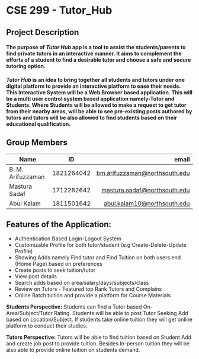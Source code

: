 # CSE 299 - Tutor_Hub

## Project Description
#### The purpose of *Tutor Hub* app is a tool to assist the students/parents to find private tutors in an interactive manner. It aims to complement the efforts of a student to find a desirable tutor and choose a safe and secure tutoring option.

#### *Tutor Hub* is an idea to bring together all students and tutors under one digital platform to provide an interactive platform to ease their needs. This Interactive System will be a Web Browser based application. This will be a multi user control system based application namely-Tutor and Students. Where Students will be allowed to make a request to get tutor from their nearby areas, will be able to see pre-existing posts authored by tutors and tutors will be also allowed to find students based on their educational qualification.


## Group Members
| Name             | ID            | email  |
| -------------    |:-------------:| -----:|
| B. M. Arifuzzaman| 1821264042    | bm.arifuzzaman@northsouth.edu |
| Mastura Sadaf | 1712282642 | mastura.aadaf@northsouth.edu|
| Abul Kalam   | 1811501642 |    abul.kalam10@northsouth.edu |


## Features of the Application:

+ Authentication Based Login-Logout System
+ Customizable Profile for both tutor/student (e.g Create-Delete-Update Profile)
+ Showing Adds namely Find tutor and Find Tuition on both users end (Home Page) based on preferences
+ Create posts to seek tuition/tutor
+ View post details
+ Search adds based on area/salary/days/subjects/class
+ Review on Tutors - Featured top Rank Tutors and Complains
+ Online Batch tuition and provide a platform for Course Materials

**Students Perspective:** Students can find a Tutor based On- Area/Subject/Tutor Rating.
Students will be able to post Tutor Seeking Add based on Location/Subject. If students take
online tuition they will get online platform to conduct their studies.

**Tutors Perspective:** Tutors will be able to find tuition based on Student Add and create job
post to provide tuition. Besides In-person tuition they will be also able to provide online tuition
on students demand.
